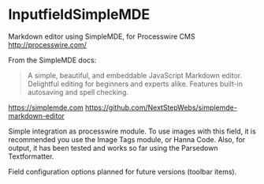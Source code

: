 InputfieldSimpleMDE
===================

Markdown editor using SimpleMDE, for Processwire CMS http://processwire.com/

From the SimpleMDE docs:
> A simple, beautiful, and embeddable JavaScript Markdown editor.
> Delightful editing for beginners and experts alike. Features built-in autosaving and spell checking. 

https://simplemde.com
https://github.com/NextStepWebs/simplemde-markdown-editor

Simple integration as processwire module.
To use images with this field, it is recommended you use the Image Tags module, or Hanna Code.
Also, for output, it has been tested and works so far using the Parsedown Textformatter.

Field configuration options planned for future versions (toolbar items).